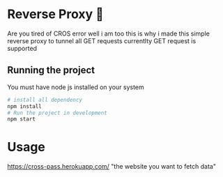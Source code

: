 # Reverse Proxy 🚄

Are you tired of CROS error well i am too this is why i made this simple reverse proxy to tunnel all GET requests currentlty GET request is supported 

## Running the project 

You must have node js installed on your system

```bash
# install all dependency  
npm install
# Run the project in development 
npm start
```
# Usage

https://cross-pass.herokuapp.com/ "the website you want to fetch data"
